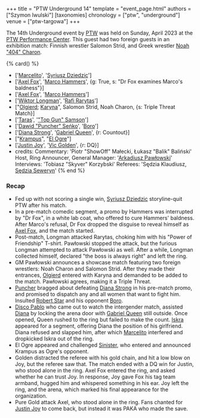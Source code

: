 +++
title = "PTW Underground 14"
template = "event_page.html"
authors = ["Szymon Iwulski"]
[taxonomies]
chronology = ["ptw", "underground"]
venue = ["ptw-targowa"]
+++

The 14th Underground event by [PTW](@/o/ptw.md) was held on Sunday, April 2023 at the [PTW Performance Center](@/v/ptw-targowa.md). This guest had two foreign guests in an exhibition match: Finnish wrestler Salomon Strid, and Greek wrestler [Noah "404" Charon](https://twitter.com/Noah404Charon).

{% card() %}
- ['[Marcelito](@/w/marcelito.md)', '[Syriusz Dziedzic](@/w/dziedzic.md)']
- ['[Axel Fox](@/w/axel-fox.md)', '[Marco Hammers](@/w/marco-hammers.md)', {g: True,
    s: "Dr Fox examines Marco's baldness"}]
- ['[Axel Fox](@/w/axel-fox.md)', '[Marco Hammers](@/w/marco-hammers.md)']
- ['[Wiktor Longman](@/w/wiktor-longman.md)', '[Rafi Rarytas](@/w/rafi.md)']
- ["[Olgierd](@/w/olgierd.md); [Karyna](@/w/karyna.md)", Salomon Strid, Noah Charon,
  {s: Triple Threat Match}]
- ['[Taras](@/w/taras.md)', '["Top Gun" Samson](@/w/samson.md)']
- ['[Dawid "Puncher" Seńko](@/w/puncher.md)', '[Boro](@/w/boro.md)']
- ['[Diana Strong](@/w/diana-strong.md)', '[Gabriel Queen](@/w/gabriel-queen.md)',
  {r: Countout}]
- ["[Krampus](@/w/krampus.md)", "[El Ogre](@/w/el-ogre.md)"]
- ['[Justin Joy](@/w/justin-joy.md)', '[Vic Golden](@/w/vic-golden.md)', {r: DQ}]
- credits:
    Commentary: 'Piotr "ShowOff" Małecki, Łukasz "Balik" Baliński'
    Host, Ring Announcer, General Manager: '[Arkadiusz Pawłowski](@/w/pan-pawlowski.md)'
    Interviews: 'Tobiasz "Skyver" Korzybski'
    Referees: 'Sędzia Klaudiusz, [Sędzia Seweryn](@/w/sedzia-seweryn.md)'
{% end %}

### Recap

* Fed up with not scoring a single win, [Syriusz Dziedzic](@/w/dziedzic.md) storyline-quit PTW after his match.
* In a pre-match comedic segment, a promo by Hammers was interrupted by "Dr Fox", in a white lab coat, who offered to cure Hammers' baldness. After Marco's refusal, Dr Fox dropped the disguise to reveal himself as [Axel Fox](@/w/axel-fox.md), and the match started.
* Post-match, Longman attacked Rarytas, choking him with his "Power of Friendship" T-shirt. Pawłowski stopped the attack, but the furious Longman attempted to attack Pawłowski as well. After a while, Longman collected himself, declared "the boss is always right" and left the ring.
* GM Pawłowski announces a showcase match featuring two foreign wrestlers: Noah Charon and Salomon Strid. After they made their entrances, [Olgierd](@/w/olgierd.md) entered with Karyna and demanded to be added to the match. Pawłowski agrees, making it a Triple Threat.
* [Puncher](@/w/puncher.md) bragged about defeating [Diana Strong](@/w/diana-strong.md) in his pre-match promo, and promised to dispatch any and all women that want to fight him. Insulted [Robert Star](@/w/robert-star.md) and his opponent [Boro](@/w/boro.md).
* [Disco Pablo](@/w/disco-pablo.md) who came out to watch the intergender match, assisted [Diana](@/w/diana-strong.md) by locking the arena door with [Gabriel Queen](@/w/gabriel-queen.md) still outside. Once opened, Queen rushed to the ring but failed to make the count. [Iskra](@/w/iskra.md) appeared for a segment, offering Diana the position of his girlfriend. Diana refused and slapped him, after which [Marcelito](@/w/marcelito.md) interfered and dropkicked Iskra out of the ring.
* El Ogre appeared and challenged [Sinister](@/w/sinister.md), who entered and announced Krampus as Ogre's opponent.
* Golden distracted the referee with his gold chain, and hit a low blow on Joy, but the referee saw that. The match ended with a DQ win for Justin, who stood alone in the ring. Axel Fox entered the ring, and asked whether he can trust Joy. In response, Joy gave Fox his tag team armband, hugged him and whispered something in his ear. Joy left the ring, and the arena, which marked his final appearance for the organization.
* Pure Gold attack Axel, who stood alone in the ring. Fans chanted for [Justin Joy](@/w/justin-joy.md) to come back, but instead it was PAKA who made the save.

